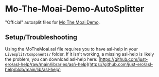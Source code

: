 # Mo-The-Moai-Demo-AutoSplitter
"Official" autosplit files for [Mo The Moai Demo]([https://store.steampowered.com/app/1357220/PogoChamp/](https://store.steampowered.com/app/3700970/Mo_The_Moai_Demo/)).

## Setup/Troubleshooting
Using the MoTheMoai.asl file requires you to have asl-help in your `Livesplit/Components/` folder.  If it isn't working, a missing asl-help is likely the problem, you can download asl-help here: [https://github.com/just-ero/asl-help/raw/main/libraries/asñ-help](https://github.com/just-ero/asl-help/blob/main/lib/asl-help)
